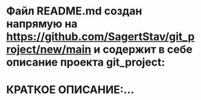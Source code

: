 # Файл README.md создан напрямую на https://github.com/SagertStav/git_project/new/main и содержит в себе описание проекта git_project: 
# КРАТКОЕ ОПИСАНИЕ:...
